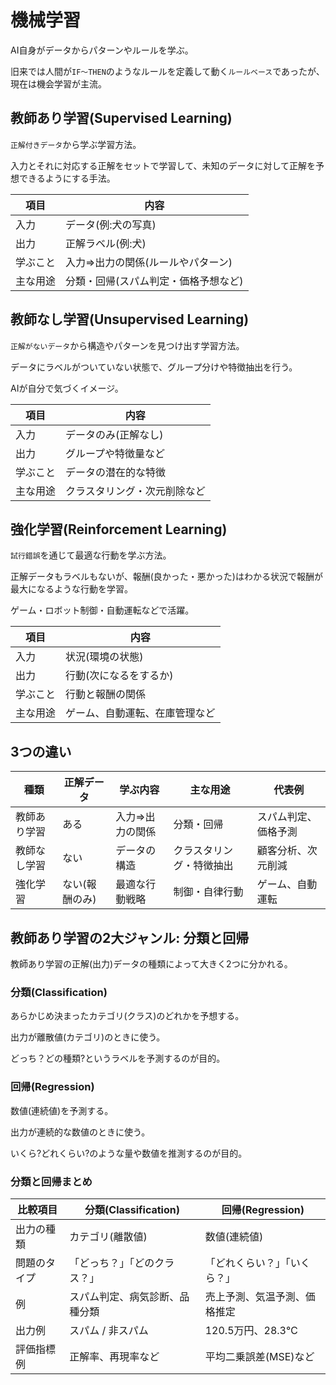 # 機械学習

AI自身がデータからパターンやルールを学ぶ。

旧来では人間が`IF～THEN`のようなルールを定義して動く`ルールベース`であったが、現在は機会学習が主流。

## 教師あり学習(Supervised Learning)

`正解付きデータ`から学ぶ学習方法。

入力とそれに対応する正解をセットで学習して、未知のデータに対して正解を予想できるようにする手法。

| 項目     | 内容                                 |
|----------|--------------------------------------|
| 入力     | データ(例:犬の写真)                  |
| 出力     | 正解ラベル(例:犬)                    |
| 学ぶこと | 入力=>出力の関係(ルールやパターン)   |
| 主な用途 | 分類・回帰(スパム判定・価格予想など) |

## 教師なし学習(Unsupervised Learning)

`正解がないデータ`から構造やパターンを見つけ出す学習方法。

データにラベルがついていない状態で、グループ分けや特徴抽出を行う。

AIが自分で気づくイメージ。

| 項目     | 内容                                 |
|----------|--------------------------------------|
| 入力     | データのみ(正解なし)                 |
| 出力     | グループや特徴量など                 |
| 学ぶこと | データの潜在的な特徴                 |
| 主な用途 | クラスタリング・次元削除など         |

## 強化学習(Reinforcement Learning)

`試行錯誤`を通じて最適な行動を学ぶ方法。

正解データもラベルもないが、報酬(良かった・悪かった)はわかる状況で報酬が最大になるような行動を学習。

ゲーム・ロボット制御・自動運転などで活躍。

| 項目     | 内容                                 |
|----------|--------------------------------------|
| 入力     | 状況(環境の状態)                     |
| 出力     | 行動(次になるをするか)               |
| 学ぶこと | 行動と報酬の関係                     |
| 主な用途 | ゲーム、自動運転、在庫管理など       |

## 3つの違い

| 種類         | 正解データ     | 学ぶ内容         | 主な用途                 | 代表例               |
|--------------|----------------|------------------|--------------------------|----------------------|
| 教師あり学習 | ある           | 入力=>出力の関係 | 分類・回帰               | スパム判定、価格予測 |
| 教師なし学習 | ない           | データの構造     | クラスタリング・特徴抽出 | 顧客分析、次元削減   |
| 強化学習     | ない(報酬のみ) | 最適な行動戦略   | 制御・自律行動           | ゲーム、自動運転     |

## 教師あり学習の2大ジャンル: 分類と回帰

教師あり学習の正解(出力)データの種類によって大きく2つに分かれる。

### 分類(Classification)

あらかじめ決まったカテゴリ(クラス)のどれかを予想する。

出力が離散値(カテゴリ)のときに使う。

どっち？どの種類?というラベルを予測するのが目的。

### 回帰(Regression)

数値(連続値)を予測する。

出力が連続的な数値のときに使う。

いくら?どれくらい?のような量や数値を推測するのが目的。

### 分類と回帰まとめ

| 比較項目     | 分類(Classification)            | 回帰(Regression)             |
|--------------|---------------------------------|------------------------------|
| 出力の種類   | カテゴリ(離散値)                | 数値(連続値)                 |
| 問題のタイプ | 「どっち？」「どのクラス？」    | 「どれくらい？」「いくら？」 |
| 例           | スパム判定、病気診断、品種分類  | 売上予測、気温予測、価格推定 |
| 出力例       | スパム / 非スパム               | 120.5万円、28.3℃            |
| 評価指標例   | 正解率、再現率など              | 平均二乗誤差(MSE)など        |

